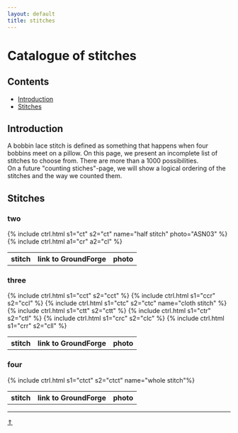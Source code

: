 ```yaml
---
layout: default
title: stitches
---
```


# Catalogue of stitches

## Contents

* [Introduction](#introduction)
* [Stitches](#stitches)

## Introduction

A bobbin lace stitch is defined as something that happens when four bobbins meet on a pillow. On this page, we present an incomplete list of stitches to choose from. There are more than a 1000 possibilities.     
On a future "counting stiches"-page, we will show a logical ordering of the stitches and the way we counted them.     

## Stitches
### two   

<table>
  <tr><th>stitch</th><th>link to GroundForge</th><th>photo</th></tr>
  {% include ctrl.html s1="ct" s2="ct" name="half stitch" photo="ASN03" %} 
  {% include ctrl.html a1="cr" a2="cl" %}
</table>

### three

<table>
  <tr><th>stitch</th><th>link to GroundForge</th><th>photo</th></tr>
  {% include ctrl.html s1="cct" s2="cct" %}
  {% include ctrl.html s1="ccr" s2="ccl" %}
  {% include ctrl.html s1="ctc" s2="ctc" name="cloth stitch" %}
  {% include ctrl.html s1="ctt" s2="ctt" %}
  {% include ctrl.html s1="ctr" s2="ctl" %}
  {% include ctrl.html s1="crc" s2="clc" %}
  {% include ctrl.html s1="crr" s2="cll" %}
</table>

### four

<table>
  <tr><th>stitch</th><th>link to GroundForge</th><th>photo</th></tr>
   {% include ctrl.html s1="ctct" s2="ctct" name="whole stitch"%}
</table>

***
[&uArr;]()




